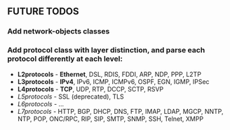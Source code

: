 ## FUTURE TODOS
### Add network-objects classes
### Add protocol class with layer distinction, and parse each protocol differently at each level:  
 - **L2protocols** - **Ethernet**, DSL, RDIS, FDDI, ARP, NDP, PPP, L2TP
 - **L3protocols** - **IPv4**, IPv6, ICMP, ICMPv6, OSPF, EGN, IGMP, IPSec
 - **L4protocols** - **TCP**, UDP, RTP, DCCP, SCTP, RSVP
 - *L5protocols* - SSL (deprecated), TLS
 - *L6protocols* - ...
 - *L7protocols* - HTTP, BGP, DHCP, DNS, FTP, IMAP, LDAP, MGCP, NNTP, NTP, POP, ONC/RPC, RIP, SIP, SMTP, SNMP, SSH, Telnet, XMPP